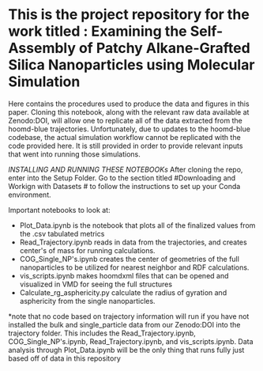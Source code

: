 # This is the project repository for the work titled : Examining the Self-Assembly of Patchy Alkane-Grafted Silica Nanoparticles using Molecular Simulation

Here contains the procedures used to produce the data and figures in this paper. Cloning this notebook, along with the relevant raw data available at Zenodo:DOI, will allow one to replicate all of the data extracted from the hoomd-blue trajectories. Unfortunately, due to updates to the hoomd-blue codebase, the actual simulation workflow cannot be replicated with the code provided here. It is still provided in order to provide relevant inputs that went into running those simulations.

*INSTALLING AND RUNNING THESE NOTEBOOKs*
After cloning the repo, enter into the Setup Folder. Go to the section titled #Downloading and Workign with Datasets # to follow the instructions to set up your Conda environment.

Important notebooks to look at:
- Plot_Data.ipynb is the notebook that plots all of the finalized values from the .csv tabulated metrics
- Read_Trajectory.ipynb reads in data from the trajectories, and creates center's of mass for running calculations.
- COG_Single_NP's.ipynb creates the center of geometries of the full nanoparticles to be utilized for nearest neighbor and RDF calculations.
- vis_scripts.ipynb makes hoomdxml files that can be opened and visualized in VMD for seeing the full structures
- Calculate_rg_asphericity.py calculate the radius of gyration and asphericity from the single nanoparticles.

*note that no code based on trajectory information will run if you have not installed the bulk and single_particle data from our Zenodo:DOI into the trajectory folder. This includes the Read_Trajectory.ipynb, COG_Single_NP's.ipynb, Read_Trajectory.ipynb, and vis_scripts.ipynb. Data analysis through Plot_Data.ipynb will be the only thing that runs fully just based off of data in this repository

